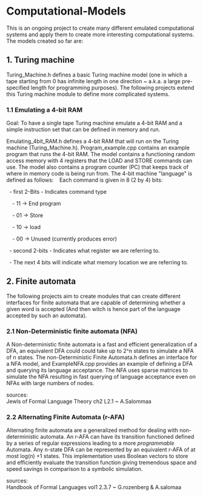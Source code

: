 # Computational-Models

This is an ongoing project to create many different emulated computational systems and apply them to create more interesting computational systems.
The models created so far are:
 
## 1. Turing machine 

Turing_Machine.h defines a basic Turing machine model (one in which a tape starting from 0 has infinite length in one direction ~ a.k.a. a large pre-specified length for programming purposes). The following projects extend this Turing machine module to define more complicated systems.

### 1.1 Emulating a 4-bit RAM

Goal: To have a single tape Turing machine emulate a 4-bit RAM and a simple instruction set that can be defined in memory and run.

Emulating_4bit_RAM.h defines a 4-bit RAM that will run on the Turing machine (Turing_Machine.h). Program_example.cpp contains an example program that runs the 4-bit RAM. The model contains a functioning random access memory with 4 registers that the LOAD and STORE commands can use. The model also contains a program counter (PC) that keeps track of where in memory code is being run from. The 4-bit machine "language" is defined as follows:
 
 Each command is given in 8 (2 by 4) bits:

  - first 2-Bits - Indicates command type 

    - 11 -> End program 

    - 01 -> Store

    - 10 -> load

    - 00 -> Unused (currently produces error)

  - second 2-bits - Indicates what register we are referring to.

  - The next 4 bits will indicate what memory location we are referring to. 


## 2. Finite automata
The following projects aim to create modules that can create different interfaces for finite automata that are capable of determining whether a given word is accepted (And then witch is hence part of the language accepted by such an automata).

### 2.1 Non-Deterministic finite automata (NFA)

A Non-deterministic finite automata is a fast and efficient generalization of a DFA, an equivalent DFA could could take up to 2^n states to simulate a NFA of n states. The non-Deterministic Finite Automata.h defines an interface for a NFA model, and ExampleNFA.cpp provides an example of defining a DFA and querying its language acceptance. The NFA uses sparse matrices to simulate the NFA resulting in fast querying of language acceptance even on NFAs with large numbers of nodes.

sources:  
Jewls of Formal Language Theory ch2 L2.1 ~ A.Salommaa  

### 2.2 Alternating Finite Automata (r-AFA)

Alternating finite automata are a generalized method for dealing with non-deterministic automata. An r-AFA can have its transition functioned defined by a series of regular expressions leading to a more *programmable* Automata. Any n-state DFA can be represented by an equivalent r-AFA of at most log(n) +1 states. This implementation uses Boolean vectors to store and efficiently evaluate the transition function giving tremendous space and speed savings in comparison to a symbolic simulation.

sources:  
Handbook of Formal Languages vol1 2.3.7 ~ G.rozenberg & A.salomaa  
